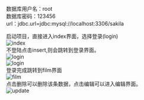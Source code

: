 数据库用户名：root  
数据库密码：123456  
url：jdbc.url=jdbc:mysql://localhost:3306/sakila  


启动项目，直接进入index界面，选择登录(login)  
![index](https://raw.githubusercontent.com/gituserzs03/Film/master/pic/index.png)  
不登陆点击insert,则会跳转到登录界面。  
![login](https://raw.githubusercontent.com/gituserzs03/Film/master/pic/login.png)  
![login](https://raw.githubusercontent.com/gituserzs03/Film/master/pic/insert.png)  
登录完成跳转到film界面  
![film](https://raw.githubusercontent.com/gituserzs03/Film/master/pic/film.png)  
点击删除可以删除该条数据，点击编辑可以进入编辑界面。  
![update](https://raw.githubusercontent.com/gituserzs03/Film/master/pic/update.png)